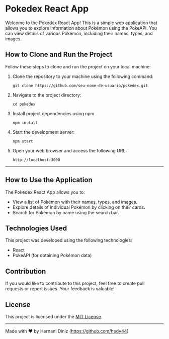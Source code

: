 
# Pokedex React App

Welcome to the Pokedex React App! This is a simple web application that allows you to explore information about Pokémon using the PokeAPI. You can view details of various Pokémon, including their names, types, and images.

## How to Clone and Run the Project

Follow these steps to clone and run the project on your local machine:

1. Clone the repository to your machine using the following command:

   ```
   git clone https://github.com/seu-nome-de-usuario/pokedex.git
   ```
2. Navigate to the project directory:
    ```
    cd pokedex
    ```
3. Install project dependencies using npm
     ```
   npm install
     ```
4. Start the development server:
     ```
   npm start
     ```
5. Open your web browser and access the following URL:
     ```
   http://localhost:3000
     ```

---

## How to Use the Application

The Pokedex React App allows you to:

- View a list of Pokémon with their names, types, and images.
- Explore details of individual Pokémon by clicking on their cards.
- Search for Pokémon by name using the search bar.

## Technologies Used

This project was developed using the following technologies:

- React
- PokeAPI (for obtaining Pokémon data)

## Contribution

If you would like to contribute to this project, feel free to create pull requests or report issues. Your feedback is valuable!

## License
This project is licensed under the [MIT License](https://opensource.org/licenses/MIT).

---

Made with ❤️ by Hernani Diniz (https://github.com/hedy44)

  



   
